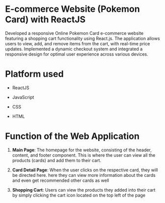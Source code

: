 # E-commerce Website (Pokemon Card) with ReactJS 
Developed a responsive Online Pokemon Card e-commerce website featuring a shopping cart functionality using React.js. The application allows users to view, add, and remove items from the cart, with real-time price updates. Implemented a dynamic checkout system and integrated a responsive design for optimal user experience across various devices.

# Platform used

+ ReactJS
* JavaScript
- CSS
+ HTML

# Function of the Web Application

1. **Main Page**: The homepage for the website, consisting of the header, content, and footer component. This is where the user can view all the products (cards) and add them to their cart. 

2. **Card Detail Page**: When the user clicks on the respective card, they will be directed here. here they can view more information about the cards and even get recommended other cards as well

3. **Shopping Cart**: Users can view the products they added into their cart by simply clicking the cart icon located on the top left of the page
